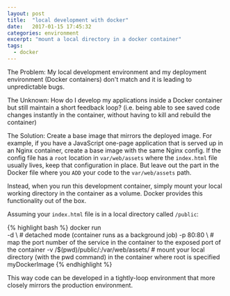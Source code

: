 ```yaml
---
layout: post
title:  "local development with docker"
date:   2017-01-15 17:45:32
categories: environment
excerpt: "mount a local directory in a docker container"
tags:
  - docker
---
```


The Problem: My local development environment and my deployment environment (Docker containers) don't match and it is leading to unpredictable bugs.

The Unknown: How do I develop my applications inside a Docker container but still maintain a short feedback loop?  (i.e. being able to see saved code changes instantly in the container, without having to kill and rebuild the container)

The Solution: Create a base image that mirrors the deployed image.  For example, if you have a JavaScript one-page application that is served up in an Nginx container, create a base image with the same Nginx config.  If the config file has a `root` location in `var/web/assets` where the `index.html` file usually lives, keep that configuration in place.  But leave out the part in the Docker file where you `ADD` your code to the `var/web/assets` path.

Instead, when you run this development container, simply mount your local working directory in the container as a volume.  Docker provides this functionality out of the box.

Assuming your `index.html` file is in a local directory called `/public`:

{% highlight bash %}
docker run \
-d \            # detached mode (container runs as a background job)
-p 80:80 \      # map the port number of the service in the container to the exposed port of the container
-v /$(pwd)/public/:/var/web/assets/  # mount your local directory (with the pwd command) in the container where root is specified
myDockerImage
{% endhighlight %}

This way code can be developed in a tightly-loop environment that more closely mirrors the production environment. 
